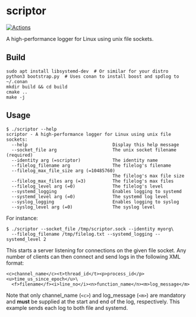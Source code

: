 # scriptor

[![Actions](https://github.com/bloomen/scriptor/actions/workflows/scriptor-tests.yml/badge.svg?branch=main)](https://github.com/bloomen/scriptor/actions/workflows/scriptor-tests.yml?query=branch%3Amain)

A high-performance logger for Linux using unix file sockets.

## Build

```
sudo apt install libsystemd-dev  # Or similar for your distro
python3 bootstrap.py  # Uses conan to install boost and spdlog to ~/.conan
mkdir build && cd build
cmake ..
make -j
```

## Usage

```
$ ./scriptor --help
scriptor - A high-performance logger for Linux using unix file sockets:
  --help                                Display this help message
  --socket_file arg                     The unix socket filename (required)
  --identity arg (=scriptor)            The identity name
  --filelog_filename arg                The filelog's filename
  --filelog_max_file_size arg (=10485760)
                                        The filelog's max file size
  --filelog_max_files arg (=3)          The filelog's max files
  --filelog_level arg (=0)              The filelog's level
  --systemd_logging                     Enables logging to systemd
  --systemd_level arg (=0)              The systemd log level
  --syslog_logging                      Enables logging to syslog
  --syslog_level arg (=0)               The syslog level
```
For instance:
```
$ ./scriptor --socket_file /tmp/scriptor.sock --identity myorg\
  --filelog_filename /tmp/filelog.txt --systemd_logging --systemd_level 2
```
This starts a server listening for connections on the given file socket.
Any number of clients can then connect and send logs in the following XML format:
```
<c>channel_name</c><t>thread_id</t><p>process_id</p><u>time_us_since_epoch</u>\
  <f>filename</f><i>line_no</i><n>function_name</n><m>log_message</m>
```
Note that only channel_name (`<c>`) and log_message (`<m>`) are mandatory and **must**
be supplied at the start and end of the log, respectively. This example
sends each log to both file and systemd.
